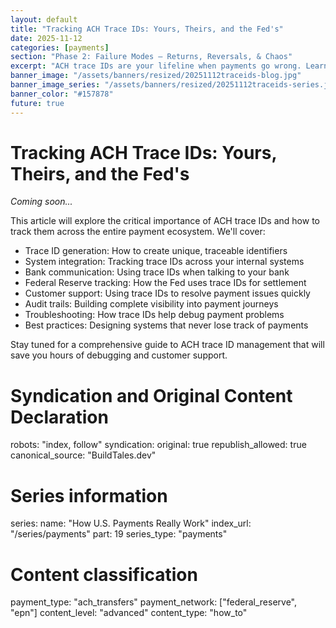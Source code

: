 ```yaml
---
layout: default
title: "Tracking ACH Trace IDs: Yours, Theirs, and the Fed's"
date: 2025-11-12
categories: [payments]
section: "Phase 2: Failure Modes — Returns, Reversals, & Chaos"
excerpt: "ACH trace IDs are your lifeline when payments go wrong. Learn how to track them across your systems, banks, and the Federal Reserve."
banner_image: "/assets/banners/resized/20251112traceids-blog.jpg"
banner_image_series: "/assets/banners/resized/20251112traceids-series.jpg"
banner_color: "#157878"
future: true
---
```


# Tracking ACH Trace IDs: Yours, Theirs, and the Fed's

*Coming soon...*

This article will explore the critical importance of ACH trace IDs and how to track them across the entire payment ecosystem. We'll cover:

- Trace ID generation: How to create unique, traceable identifiers
- System integration: Tracking trace IDs across your internal systems
- Bank communication: Using trace IDs when talking to your bank
- Federal Reserve tracking: How the Fed uses trace IDs for settlement
- Customer support: Using trace IDs to resolve payment issues quickly
- Audit trails: Building complete visibility into payment journeys
- Troubleshooting: How trace IDs help debug payment problems
- Best practices: Designing systems that never lose track of payments

Stay tuned for a comprehensive guide to ACH trace ID management that will save you hours of debugging and customer support.

# Syndication and Original Content Declaration
robots: "index, follow"
syndication:
  original: true
  republish_allowed: true
  canonical_source: "BuildTales.dev"

# Series information
series:
  name: "How U.S. Payments Really Work"
  index_url: "/series/payments"
  part: 19
  series_type: "payments"

# Content classification
payment_type: "ach_transfers"
payment_network: ["federal_reserve", "epn"]
content_level: "advanced"
content_type: "how_to"


